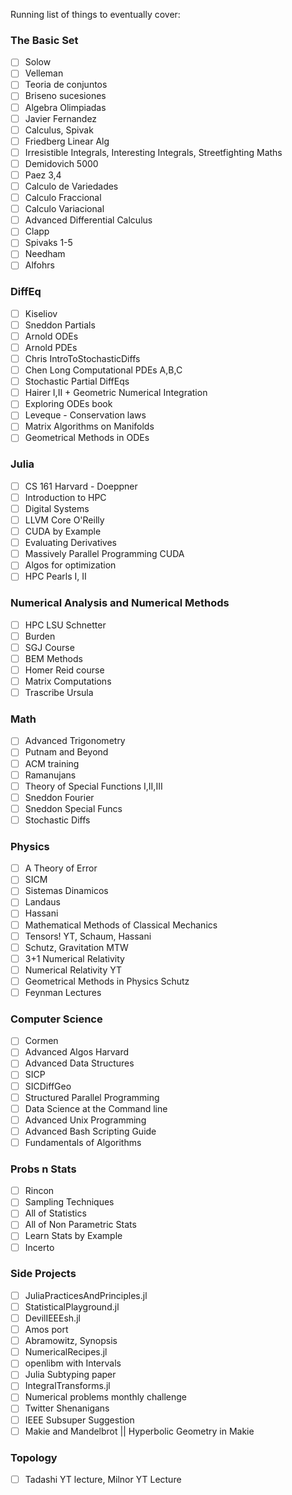 Running list of things to eventually cover:

### The Basic Set

- [ ] Solow 
- [ ] Velleman
- [ ] Teoria de conjuntos
- [ ] Briseno sucesiones
- [ ] Algebra Olimpiadas
- [ ] Javier Fernandez
- [ ] Calculus, Spivak
- [ ] Friedberg Linear Alg
- [ ] Irresistible Integrals, Interesting Integrals, Streetfighting Maths
- [ ] Demidovich 5000
- [ ] Paez 3,4
- [ ] Calculo de Variedades
- [ ] Calculo Fraccional
- [ ] Calculo Variacional
- [ ] Advanced Differential Calculus
- [ ] Clapp
- [ ] Spivaks 1-5
- [ ] Needham
- [ ] Alfohrs

### DiffEq

- [ ] Kiseliov
- [ ] Sneddon Partials
- [ ] Arnold ODEs
- [ ] Arnold PDEs
- [ ] Chris IntroToStochasticDiffs
- [ ] Chen Long Computational PDEs A,B,C
- [ ] Stochastic Partial DiffEqs
- [ ] Hairer I,II + Geometric Numerical Integration
- [ ] Exploring ODEs book
- [ ] Leveque - Conservation laws
- [ ] Matrix Algorithms on Manifolds
- [ ] Geometrical Methods in ODEs

### Julia
- [ ] CS 161 Harvard - Doeppner
- [ ] Introduction to HPC
- [ ] Digital Systems
- [ ] LLVM Core O'Reilly
- [ ] CUDA by Example
- [ ] Evaluating Derivatives
- [ ] Massively Parallel Programming CUDA
- [ ] Algos for optimization
- [ ] HPC Pearls I, II

### Numerical Analysis and Numerical Methods

- [ ] HPC LSU Schnetter
- [ ] Burden
- [ ] SGJ Course
- [ ] BEM Methods
- [ ] Homer Reid course
- [ ] Matrix Computations
- [ ] Trascribe Ursula

### Math

- [ ] Advanced Trigonometry
- [ ] Putnam and Beyond
- [ ] ACM training
- [ ] Ramanujans
- [ ] Theory of Special Functions I,II,III
- [ ] Sneddon Fourier
- [ ] Sneddon Special Funcs
- [ ] Stochastic Diffs

### Physics

- [ ] A Theory of Error
- [ ] SICM
- [ ] Sistemas Dinamicos
- [ ] Landaus
- [ ] Hassani
- [ ] Mathematical Methods of Classical Mechanics
- [ ] Tensors! YT, Schaum, Hassani
- [ ] Schutz, Gravitation MTW
- [ ] 3+1 Numerical Relativity
- [ ] Numerical Relativity YT
- [ ] Geometrical Methods in Physics Schutz
- [ ] Feynman Lectures

### Computer Science

- [ ] Cormen
- [ ] Advanced Algos Harvard
- [ ] Advanced Data Structures
- [ ] SICP
- [ ] SICDiffGeo
- [ ] Structured Parallel Programming
- [ ] Data Science at the Command line
- [ ] Advanced Unix Programming
- [ ] Advanced Bash Scripting Guide
- [ ] Fundamentals of Algorithms

### Probs n Stats

- [ ] Rincon
- [ ] Sampling Techniques
- [ ] All of Statistics
- [ ] All of Non Parametric Stats
- [ ] Learn Stats by Example
- [ ] Incerto

### Side Projects

- [ ] JuliaPracticesAndPrinciples.jl
- [ ] StatisticalPlayground.jl
- [ ] DevilIEEEsh.jl
- [ ] Amos port
- [ ] Abramowitz, Synopsis
- [ ] NumericalRecipes.jl
- [ ] openlibm with Intervals
- [ ] Julia Subtyping paper
- [ ] IntegralTransforms.jl
- [ ] Numerical problems monthly challenge
- [ ] Twitter Shenanigans
- [ ] IEEE Subsuper Suggestion
- [ ] Makie and Mandelbrot || Hyperbolic Geometry in Makie

### Topology

- [ ] Tadashi YT lecture, Milnor YT Lecture

